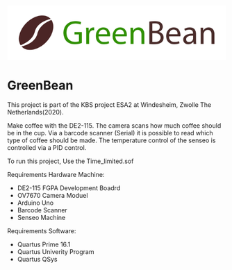 
![alt text][logo]

[logo]: https://github.com/JaccoVeldscholten/GreanBean-FPGA/blob/master/Logo.png "GreenBean CPU"



# GreenBean 
This project is part of the KBS project ESA2 at Windesheim, Zwolle The Netherlands(2020).

Make coffee with the DE2-115. The camera scans how much coffee should be in the cup.
Via a barcode scanner (Serial) it is possible to read which type of coffee should be made.
The temperature control of the senseo is controlled via a PID control.

To run this project, Use the Time_limited.sof

Requirements Hardware Machine:

- DE2-115 FGPA Development Boadrd
- OV7670 Camera Moduel
- Arduino Uno
- Barcode Scanner
- Senseo Machine


Requirements Software:

- Quartus Prime 16.1
- Quartus Univerity Program
- Quartus QSys



